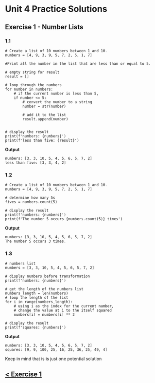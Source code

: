 # Unit 4 Practice Solutions

## Exercise 1 - Number Lists

### **1.1**

    # Create a list of 10 numbers between 1 and 10.
    numbers = [4, 9, 3, 9, 5, 7, 2, 5, 1, 7]

    #Print all the number in the list that are less than or equal to 5.

    # empty string for result
    result = []

    # loop through the numbers
    for number in numbers:
        # if the current number is less than 5,
        if number <= 5:
            # convert the number to a string
            number = str(number)

            # add it to the list
            result.append(number)


    # display the result
    print(f'numbers: {numbers}')
    print(f'less than five: {result}')

**Output**

    numbers: [3, 3, 10, 5, 4, 5, 6, 5, 7, 2]
    less than five: [3, 3, 4, 2]

### **1.2**

    # Create a list of 10 numbers between 1 and 10.
    numbers = [4, 9, 3, 9, 5, 7, 2, 5, 1, 7]

    # determine how many 5s
    fives = numbers.count(5)

    # display the result
    print(f'numbers: {numbers}')
    print(f'The number 5 occurs {numbers.count(5)} times')

**Output**

    numbers: [3, 3, 10, 5, 4, 5, 6, 5, 7, 2]
    The number 5 occurs 3 times.

### **1.3**

    # numbers list
    numbers = [3, 3, 10, 5, 4, 5, 6, 5, 7, 2]

    # display numbers before transformation
    print(f'numbers: {numbers}')

    # get the length of the numbers list
    numbers_length = len(numbers)
    # loop the length of the list
    for i in range(numbers_length):
        # using i as the index for the current number,
        # change the value at i to the itself squared
        numbers[i] = numbers[i] ** 2

    # display the result
    print(f'squares: {numbers}')

**Output**

    numbers: [3, 3, 10, 5, 4, 5, 6, 5, 7, 2]
    squares: [9, 9, 100, 25, 16, 25, 36, 25, 49, 4]

Keep in mind that is is just one potential solution

## [< Exercise 1](../exercise_1.md)
